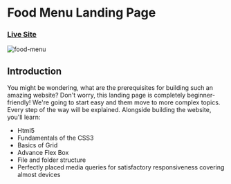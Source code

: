 # Food Menu Landing Page
### [Live Site]()

![food-menu]()

## Introduction

You might be wondering, what are the prerequisites for building such an amazing website? Don't worry, this landing page is completely beginner-friendly! We're going to start easy and them move to more complex topics. Every step of the way will be explained. Alongside building the website, you'll learn:

- Html5
- Fundamentals of the CSS3
- Basics of Grid
- Advance Flex Box
- File and folder structure
- Perfectly placed media queries for satisfactory responsiveness covering almost devices